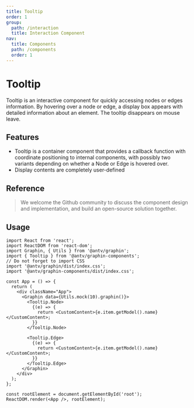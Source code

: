 ```yaml
---
title: Tooltip
order: 1
group:
  path: /interaction
  title: Interaction Component
nav:
  title: Components
  path: /components
  order: 1
---
```


# Tooltip

Tooltip is an interactive component for quickly accessing nodes or edges information. By hovering over a node or edge, a display box appears with detailed information about an element. The tooltip disappears on mouse leave.

## Features

- Tooltip is a container component that provides a callback function with coordinate positioning to internal components, with possibly two variants depending on whether a Node or Edge is hovered over.
- Display contents are completely user-defined

## Reference

> We welcome the Github community to discuss the component design and implementation, and build an open-source solution together.

## Usage

```tsx | pure
import React from 'react';
import ReactDOM from 'react-dom';
import Graphin, { Utils } from '@antv/graphin';
import { Tooltip } from '@antv/graphin-components';
// Do not forget to import CSS
import '@antv/graphin/dist/index.css';
import '@antv/graphin-components/dist/index.css';

const App = () => {
  return (
    <div className="App">
      <Graphin data={Utils.mock(10).graphin()}>
        <Tooltip.Node>
          {(e) => {
            return <CustomContent>{e.item.getModel().name}</CustomContent>;
          }}
        </Tooltip.Node>

        <Tooltip.Edge>
          {(e) => {
            return <CustomContent>{e.item.getModel().name}</CustomContent>;
          }}
        </Tooltip.Edge>
      </Graphin>
    </div>
  );
};

const rootElement = document.getElementById('root');
ReactDOM.render(<App />, rootElement);
```
